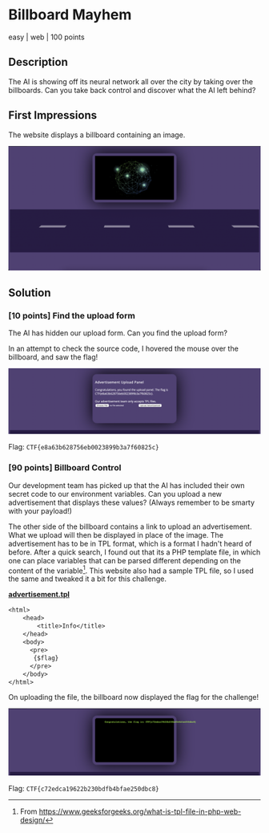 # Billboard Mayhem
easy | web | 100 points

## Description
The AI is showing off its neural network all over the city by taking over the billboards. Can you take back control and discover what the AI left behind? 

## First Impressions

The website displays a billboard containing an image. 

![](images/bm-website.png)


## Solution

### [10 points] Find the upload form
The AI has hidden our upload form. Can you find the upload form?

In an attempt to check the source code, I hovered the mouse over the billboard, and saw the flag!

![](images/bm-1-flag.png)

Flag: `CTF{e8a63b628756eb0023899b3a7f60825c}`

### [90 points] Billboard Control
Our development team has picked up that the AI has included their own secret code to our environment variables. Can you upload a new advertisement that displays these values? (Always remember to be smarty with your payload!)

The other side of the billboard contains a link to upload an advertisement. What we upload will then be displayed in place of the image. The advertisement has to be in TPL format, which is a format I hadn't heard of before. After a quick search, I found out that its a PHP template file, in which one can place variables that can be parsed different depending on the content of the variable[^1]. This website also had a sample TPL file, so I used the same and tweaked it a bit for this challenge.

**[advertisement.tpl](src/bm-2-advertisement.tpl)**
```tpl
<html>
    <head>
        <title>Info</title>
    </head>
    <body>
      <pre>
       {$flag}
      </pre>
    </body>
</html>
```

On uploading the file, the billboard now displayed the flag for the challenge!

![](images/bm-2-flag.png)

Flag: `CTF{c72edca19622b230bdfb4bfae250dbc8}`


[^1]: From https://www.geeksforgeeks.org/what-is-tpl-file-in-php-web-design/